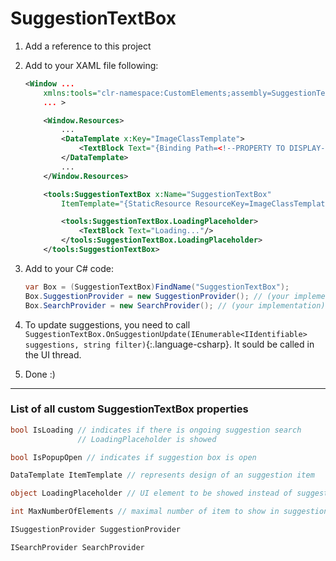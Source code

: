 ﻿SuggestionTextBox
=================

1. Add a reference to this project
2. Add to your XAML file following:

    ```xml
    <Window ...
        xmlns:tools="clr-namespace:CustomElements;assembly=SuggestionTextBox"
        ... >
    ```
    ```xml
        <Window.Resources>
            ...
            <DataTemplate x:Key="ImageClassTemplate">
                <TextBlock Text="{Binding Path=<!--PROPERTY TO DISPLAY-->}"/>
            </DataTemplate>
            ...
        </Window.Resources>
    ```
    ```xml
        <tools:SuggestionTextBox x:Name="SuggestionTextBox"
            ItemTemplate="{StaticResource ResourceKey=ImageClassTemplate}">

            <tools:SuggestionTextBox.LoadingPlaceholder>
                <TextBlock Text="Loading..."/>
            </tools:SuggestionTextBox.LoadingPlaceholder>
        </tools:SuggestionTextBox>
    ```
3. Add to your C# code:
    ```csharp
    var Box = (SuggestionTextBox)FindName("SuggestionTextBox");
    Box.SuggestionProvider = new SuggestionProvider(); // (your implementation)
    Box.SearchProvider = new SearchProvider(); // (your implementation)
    ```
4. To update suggestions, you need to call `SuggestionTextBox.OnSuggestionUpdate(IEnumerable<IIdentifiable> suggestions, string filter)`{:.language-csharp}. It sould be called in the UI thread.
5. Done :)

---

### List of all custom SuggestionTextBox properties

```csharp
bool IsLoading // indicates if there is ongoing suggestion search
               // LoadingPlaceholder is showed
```
```csharp
bool IsPopupOpen // indicates if suggestion box is open
```
```csharp
DataTemplate ItemTemplate // represents design of an suggestion item
```
```csharp
object LoadingPlaceholder // UI element to be showed instead of suggestions when IsLoading
```
```csharp
int MaxNumberOfElements // maximal number of item to show in suggestions
```
```csharp
ISuggestionProvider SuggestionProvider
```
```csharp
ISearchProvider SearchProvider
```